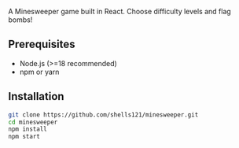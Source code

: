 A Minesweeper game built in React. Choose difficulty levels and flag bombs!

## Prerequisites
- Node.js (>=18 recommended)
- npm or yarn

## Installation
```bash
git clone https://github.com/shells121/minesweeper.git
cd minesweeper
npm install
npm start
